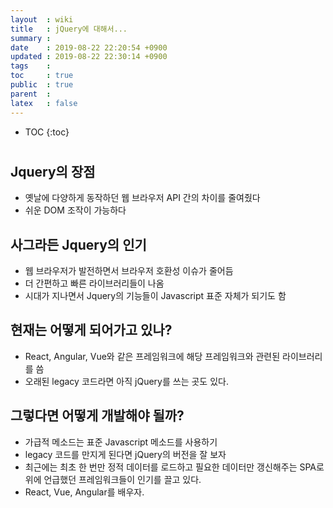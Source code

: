 ```yaml
---
layout  : wiki
title   : jQuery에 대해서...
summary : 
date    : 2019-08-22 22:20:54 +0900
updated : 2019-08-22 22:30:14 +0900
tags    : 
toc     : true
public  : true
parent  : 
latex   : false
---
```

* TOC
{:toc}

# 

## Jquery의 장점

- 옛날에 다양하게 동작하던 웹 브라우저 API 간의 차이를 줄여줬다
- 쉬운 DOM 조작이 가능하다

## 사그라든 Jquery의 인기

- 웹 브라우저가 발전하면서 브라우저 호환성 이슈가 줄어듬
- 더 간편하고 빠른 라이브러리들이 나옴
- 시대가 지나면서 Jquery의 기능들이 Javascript 표준 자체가 되기도 함

## 현재는 어떻게 되어가고 있나?

- React, Angular, Vue와 같은 프레임워크에 해당 프레임워크와 관련된 라이브러리를 씀
- 오래된 legacy 코드라면 아직 jQuery를 쓰는 곳도 있다.

## 그렇다면 어떻게 개발해야 될까?

- 가급적 메소드는 표준 Javascript 메소드를 사용하기
- legacy 코드를 만지게 된다면 jQuery의 버전을 잘 보자
- 최근에는 최초 한 번만 정적 데이터를 로드하고 필요한 데이터만 갱신해주는 SPA로 위에 언급했던 프레임워크들이 인기를 끌고 있다.
- React, Vue, Angular를 배우자.


